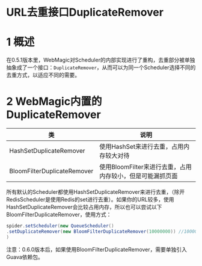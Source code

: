 # URL去重接口DuplicateRemover

# 1 概述

在0.5.1版本里，WebMagic对Scheduler的内部实现进行了重构，去重部分被单独抽象成了一个接口：`DuplicateRemover`，从而可以为同一个Scheduler选择不同的去重方式，以适应不同的需要。

# 2 WebMagic内置的DuplicateRemover

| 类                          | 说明                                                      |
| --------------------------- | --------------------------------------------------------- |
| HashSetDuplicateRemover     | 使用HashSet来进行去重，占用内存较大对待                   |
| BloomFilterDuplicateRemover | 使用BloomFilter来进行去重，占用内存较小，但是可能漏抓页面 |

所有默认的Scheduler都使用HashSetDuplicateRemover来进行去重，（除开RedisScheduler是使用Redis的set进行去重）。如果你的URL较多，使用HashSetDuplicateRemover会比较占用内存，所以也可以尝试以下BloomFilterDuplicateRemover，使用方式：

```java
spider.setScheduler(new QueueScheduler()
.setDuplicateRemover(new BloomFilterDuplicateRemover(10000000)) //10000000是估计的页面数量
)
```

注意：0.6.0版本后，如果使用BloomFilterDuplicateRemover，需要单独引入Guava依赖包。